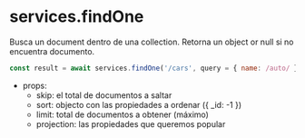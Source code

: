 # services.findOne

Busca un document dentro de una collection.
Retorna un object or null si no encuentra documento.

```javascript
const result = await services.findOne('/cars', query = { name: /auto/ },  props = {});
```

- props:
	- skip: el total de documentos a saltar
	- sort: objecto con las propiedades a ordenar ({ _id: -1 })
	- limit: total de documentos a obtener (máximo)
	- projection: las propiedades que queremos popular
